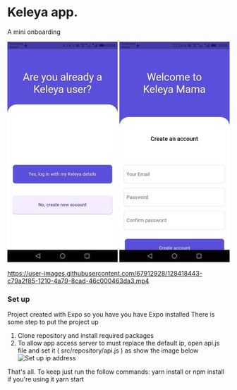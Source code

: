 # Keleya app.
A mini onboarding

![Home screen](https://github.com/antonio-nicolau/keleya-app/blob/master/screenshots/home.jpg)
![Sign up screen](https://github.com/antonio-nicolau/keleya-app/blob/master/screenshots/signup.jpg)

https://user-images.githubusercontent.com/67912928/128418443-c79a2f85-1210-4a79-8cad-46c000463da3.mp4

### Set up
Project created with Expo so you have you have Expo installed
There is some step to put the project up
1. Clone repository and install required packages
2. To allow app access server to must replace the default ip, open api.js file and set it ( src/repository/api.js ) as show the image below
![Set up ip address](https://github.com/antonio-nicolau/keleya-app/blob/master/screenshots/setip.png)

That's all. To keep just run the follow commands:
yarn install or npm install if you're using it
yarn start